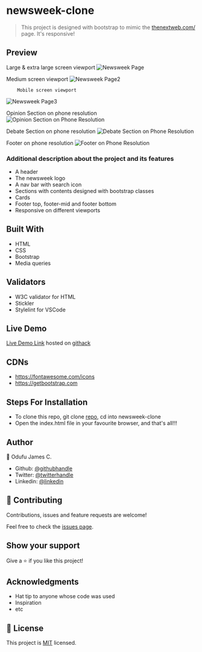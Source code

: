 # newsweek-clone
> This project is designed with bootstrap to mimic the [thenextweb.com/](https://thenextweb.com/) page.  It's responsive!

## Preview
Large & extra large screen viewport
![Newsweek Page](https://user-images.githubusercontent.com/57812000/79218563-40d06180-7e16-11ea-8b81-02da27619025.png)

Medium screen viewport
![Newsweek Page2](https://user-images.githubusercontent.com/57812000/79218582-44fc7f00-7e16-11ea-9dc6-2e4d6df39d6b.png)

        Mobile screen viewport
![Newsweek Page3](https://user-images.githubusercontent.com/57812000/79218597-49289c80-7e16-11ea-9890-9c68985531df.png)

Opinion Section on phone resolution
![Opinion Section on Phone Resolution](https://user-images.githubusercontent.com/57812000/79218709-79703b00-7e16-11ea-870e-34a6ed014d7f.png)

Debate Section on phone resolution
![Debate Section on Phone Resolution](https://user-images.githubusercontent.com/57812000/79218730-81c87600-7e16-11ea-941d-0aade81d7cb8.png)

Footer on phone resolution
![Footer on Phone Resolution](https://user-images.githubusercontent.com/57812000/79218736-84c36680-7e16-11ea-9a64-878cb0e4c9e0.png)



### Additional description about the project and its features
- A header
- The newsweek logo
- A nav bar with search icon
- Sections with contents designed with bootstrap classes
- Cards
- Footer top, footer-mid and footer bottom
- Responsive on different viewports

## Built With

- HTML
- CSS
- Bootstrap
- Media queries

## Validators

- W3C validator for HTML
- Stickler
- Stylelint for VSCode

## Live Demo

[Live Demo Link](https://rawcdn.githack.com/jamezjaz/newsweek-clone/e049c04fea5ceffe375820878bca28207a4bb12c/index.html) hosted on [githack](https://raw.githack.com)


## CDNs
- https://fontawesome.com/icons
- https://getbootstrap.com

## Steps For Installation
- To clone this repo, git clone [repo](git@github.com:jamezjaz/newsweek-clone.git), cd into newsweek-clone
- Open the index.html file in your favourite browser, and that's all!!!


## Author

 👤 Odufu James C.
- Github: [@githubhandle](https://github.com/jamezjaz)
- Twitter: [@twitterhandle](https://twitter.com/jamezjaz90)
- Linkedin: [@linkedin](https://linkedin.com/in/james-odufu-ba2a4a125)


## :handshake: Contributing

Contributions, issues and feature requests are welcome!

Feel free to check the [issues page](issues/).

## Show your support

Give a :star:️ if you like this project!

## Acknowledgments

- Hat tip to anyone whose code was used
- Inspiration
- etc

## :memo: License

This project is [MIT](lic.url) licensed.


